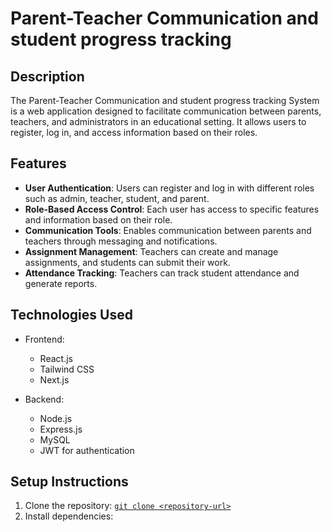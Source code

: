 # Parent-Teacher Communication and student progress tracking

## Description
The Parent-Teacher Communication and student progress tracking System is a web application designed to facilitate communication between parents, teachers, and administrators in an educational setting. It allows users to register, log in, and access information based on their roles.

## Features
- **User Authentication**: Users can register and log in with different roles such as admin, teacher, student, and parent.
- **Role-Based Access Control**: Each user has access to specific features and information based on their role.
- **Communication Tools**: Enables communication between parents and teachers through messaging and notifications.
- **Assignment Management**: Teachers can create and manage assignments, and students can submit their work.
- **Attendance Tracking**: Teachers can track student attendance and generate reports.

## Technologies Used
- Frontend:
  - React.js
  - Tailwind CSS
  - Next.js

- Backend:
  - Node.js
  - Express.js
  - MySQL
  - JWT for authentication

## Setup Instructions
1. Clone the repository: [`git clone <repository-url>`](https://github.com/Betse23/parent-teacher.git)
2. Install dependencies:
